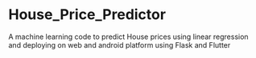 # House_Price_Predictor
A machine learning code to predict House prices using linear regression and deploying on web and android platform using Flask and Flutter
